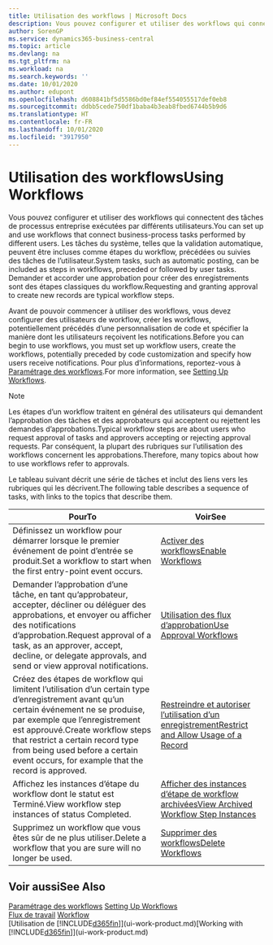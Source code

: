 ```yaml
---
title: Utilisation des workflows | Microsoft Docs
description: Vous pouvez configurer et utiliser des workflows qui connectent des tâches de processus entreprise exécutées par différents utilisateurs. Les tâches du système, telles que la validation automatique, peuvent être incluses comme étapes du workflow, précédées ou suivies des tâches de l’utilisateur. Demander et accorder une approbation pour créer des enregistrements sont des étapes classiques du workflow.
author: SorenGP
ms.service: dynamics365-business-central
ms.topic: article
ms.devlang: na
ms.tgt_pltfrm: na
ms.workload: na
ms.search.keywords: ''
ms.date: 10/01/2020
ms.author: edupont
ms.openlocfilehash: d608841bf5d5586bd0ef84ef554055517def0eb8
ms.sourcegitcommit: ddbb5cede750df1baba4b3eab8fbed6744b5b9d6
ms.translationtype: HT
ms.contentlocale: fr-FR
ms.lasthandoff: 10/01/2020
ms.locfileid: "3917950"
---
```

# <a name="using-workflows"></a><span data-ttu-id="e27db-105">Utilisation des workflows</span><span class="sxs-lookup"><span data-stu-id="e27db-105">Using Workflows</span></span>
<span data-ttu-id="e27db-106">Vous pouvez configurer et utiliser des workflows qui connectent des tâches de processus entreprise exécutées par différents utilisateurs.</span><span class="sxs-lookup"><span data-stu-id="e27db-106">You can set up and use workflows that connect business-process tasks performed by different users.</span></span> <span data-ttu-id="e27db-107">Les tâches du système, telles que la validation automatique, peuvent être incluses comme étapes du workflow, précédées ou suivies des tâches de l’utilisateur.</span><span class="sxs-lookup"><span data-stu-id="e27db-107">System tasks, such as automatic posting, can be included as steps in workflows, preceded or followed by user tasks.</span></span> <span data-ttu-id="e27db-108">Demander et accorder une approbation pour créer des enregistrements sont des étapes classiques du workflow.</span><span class="sxs-lookup"><span data-stu-id="e27db-108">Requesting and granting approval to create new records are typical workflow steps.</span></span>  

 <span data-ttu-id="e27db-109">Avant de pouvoir commencer à utiliser des workflows, vous devez configurer des utilisateurs de workflow, créer les workflows, potentiellement précédés d’une personnalisation de code et spécifier la manière dont les utilisateurs reçoivent les notifications.</span><span class="sxs-lookup"><span data-stu-id="e27db-109">Before you can begin to use workflows, you must set up workflow users, create the workflows, potentially preceded by code customization and specify how users receive notifications.</span></span> <span data-ttu-id="e27db-110">Pour plus d’informations, reportez-vous à [Paramétrage des workflows](across-set-up-workflows.md).</span><span class="sxs-lookup"><span data-stu-id="e27db-110">For more information, see [Setting Up Workflows](across-set-up-workflows.md).</span></span>  

> [!NOTE]  
>  <span data-ttu-id="e27db-111">Les étapes d’un workflow traitent en général des utilisateurs qui demandent l’approbation des tâches et des approbateurs qui acceptent ou rejettent les demandes d’approbations.</span><span class="sxs-lookup"><span data-stu-id="e27db-111">Typical workflow steps are about users who request approval of tasks and approvers accepting or rejecting approval requests.</span></span> <span data-ttu-id="e27db-112">Par conséquent, la plupart des rubriques sur l’utilisation des workflows concernent les approbations.</span><span class="sxs-lookup"><span data-stu-id="e27db-112">Therefore, many topics about how to use workflows refer to approvals.</span></span>  

 <span data-ttu-id="e27db-113">Le tableau suivant décrit une série de tâches et inclut des liens vers les rubriques qui les décrivent.</span><span class="sxs-lookup"><span data-stu-id="e27db-113">The following table describes a sequence of tasks, with links to the topics that describe them.</span></span>  

|<span data-ttu-id="e27db-114">**Pour**</span><span class="sxs-lookup"><span data-stu-id="e27db-114">**To**</span></span>|<span data-ttu-id="e27db-115">**Voir**</span><span class="sxs-lookup"><span data-stu-id="e27db-115">**See**</span></span>|  
|------------|-------------|  
|<span data-ttu-id="e27db-116">Définissez un workflow pour démarrer lorsque le premier événement de point d’entrée se produit.</span><span class="sxs-lookup"><span data-stu-id="e27db-116">Set a workflow to start when the first entry-point event occurs.</span></span>|[<span data-ttu-id="e27db-117">Activer des workflows</span><span class="sxs-lookup"><span data-stu-id="e27db-117">Enable Workflows</span></span>](across-how-to-enable-workflows.md)|  
|<span data-ttu-id="e27db-118">Demander l’approbation d’une tâche, en tant qu’approbateur, accepter, décliner ou déléguer des approbations, et envoyer ou afficher des notifications d’approbation.</span><span class="sxs-lookup"><span data-stu-id="e27db-118">Request approval of a task, as an approver, accept, decline, or delegate approvals, and send or view approval notifications.</span></span>|[<span data-ttu-id="e27db-119">Utilisation des flux d’approbation</span><span class="sxs-lookup"><span data-stu-id="e27db-119">Use Approval Workflows</span></span>](across-how-use-approval-workflows.md)|  
|<span data-ttu-id="e27db-120">Créez des étapes de workflow qui limitent l’utilisation d’un certain type d’enregistrement avant qu’un certain événement ne se produise, par exemple que l’enregistrement est approuvé.</span><span class="sxs-lookup"><span data-stu-id="e27db-120">Create workflow steps that restrict a certain record type from being used before a certain event occurs, for example that the record is approved.</span></span>|[<span data-ttu-id="e27db-121">Restreindre et autoriser l’utilisation d’un enregistrement</span><span class="sxs-lookup"><span data-stu-id="e27db-121">Restrict and Allow Usage of a Record</span></span>](across-how-to-restrict-and-allow-usage-of-a-record.md)|  
|<span data-ttu-id="e27db-122">Affichez les instances d’étape du workflow dont le statut est Terminé.</span><span class="sxs-lookup"><span data-stu-id="e27db-122">View workflow step instances of status Completed.</span></span>|[<span data-ttu-id="e27db-123">Afficher des instances d’étape de workflow archivées</span><span class="sxs-lookup"><span data-stu-id="e27db-123">View Archived Workflow Step Instances</span></span>](across-how-to-view-archived-workflow-step-instances.md)|  
|<span data-ttu-id="e27db-124">Supprimez un workflow que vous êtes sûr de ne plus utiliser.</span><span class="sxs-lookup"><span data-stu-id="e27db-124">Delete a workflow that you are sure will no longer be used.</span></span>|[<span data-ttu-id="e27db-125">Supprimer des workflows</span><span class="sxs-lookup"><span data-stu-id="e27db-125">Delete Workflows</span></span>](across-how-to-delete-workflows.md)|  

## <a name="see-also"></a><span data-ttu-id="e27db-126">Voir aussi</span><span class="sxs-lookup"><span data-stu-id="e27db-126">See Also</span></span>  
<span data-ttu-id="e27db-127">[Paramétrage des workflows](across-set-up-workflows.md) </span><span class="sxs-lookup"><span data-stu-id="e27db-127">[Setting Up Workflows](across-set-up-workflows.md) </span></span>  
<span data-ttu-id="e27db-128">[Flux de travail](across-workflow.md) </span><span class="sxs-lookup"><span data-stu-id="e27db-128">[Workflow](across-workflow.md) </span></span>  
<span data-ttu-id="e27db-129">[Utilisation de [!INCLUDE[d365fin](includes/d365fin_md.md)]](ui-work-product.md)</span><span class="sxs-lookup"><span data-stu-id="e27db-129">[Working with [!INCLUDE[d365fin](includes/d365fin_md.md)]](ui-work-product.md)</span></span>
